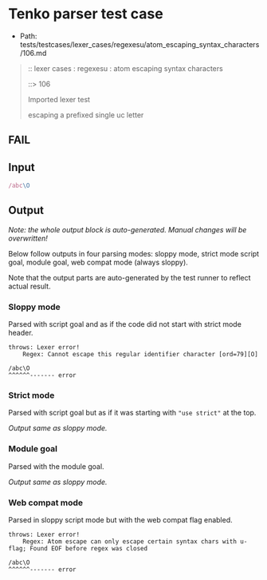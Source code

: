 # Tenko parser test case

- Path: tests/testcases/lexer_cases/regexesu/atom_escaping_syntax_characters/106.md

> :: lexer cases : regexesu : atom escaping syntax characters
>
> ::> 106
>
> Imported lexer test
>
> escaping a prefixed single uc letter

## FAIL

## Input

`````js
/abc\O
`````

## Output

_Note: the whole output block is auto-generated. Manual changes will be overwritten!_

Below follow outputs in four parsing modes: sloppy mode, strict mode script goal, module goal, web compat mode (always sloppy).

Note that the output parts are auto-generated by the test runner to reflect actual result.

### Sloppy mode

Parsed with script goal and as if the code did not start with strict mode header.

`````
throws: Lexer error!
    Regex: Cannot escape this regular identifier character [ord=79][O]

/abc\O
^^^^^^------- error
`````

### Strict mode

Parsed with script goal but as if it was starting with `"use strict"` at the top.

_Output same as sloppy mode._

### Module goal

Parsed with the module goal.

_Output same as sloppy mode._

### Web compat mode

Parsed in sloppy script mode but with the web compat flag enabled.

`````
throws: Lexer error!
    Regex: Atom escape can only escape certain syntax chars with u-flag; Found EOF before regex was closed

/abc\O
^^^^^^------- error
`````

